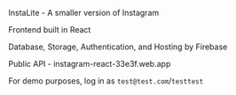 InstaLite - A smaller version of Instagram

Frontend built in React

Database, Storage, Authentication, and Hosting by Firebase

Public API - instagram-react-33e3f.web.app

For demo purposes, log in as `test@test.com`/`testtest`
